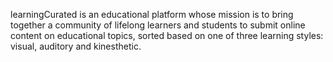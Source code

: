 learningCurated is an educational platform whose mission is to bring together a community of lifelong learners and students to submit online content on educational topics, sorted based on one of three learning styles: visual, auditory and kinesthetic.
